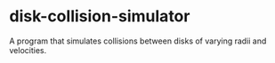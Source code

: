 # disk-collision-simulator
A program that simulates collisions between disks of varying radii and velocities.
